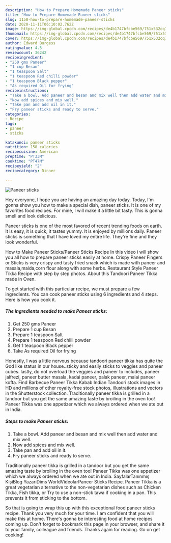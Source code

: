 ```yaml
---
description: "How to Prepare Homemade Paneer sticks"
title: "How to Prepare Homemade Paneer sticks"
slug: 1158-how-to-prepare-homemade-paneer-sticks
date: 2020-11-11T06:10:02.762Z
image: https://img-global.cpcdn.com/recipes/de4b1747bfcbe569/751x532cq70/paneer-sticks-recipe-main-photo.jpg
thumbnail: https://img-global.cpcdn.com/recipes/de4b1747bfcbe569/751x532cq70/paneer-sticks-recipe-main-photo.jpg
cover: https://img-global.cpcdn.com/recipes/de4b1747bfcbe569/751x532cq70/paneer-sticks-recipe-main-photo.jpg
author: Edward Burgess
ratingvalue: 4.5
reviewcount: 36242
recipeingredient:
- "250 gms Paneer"
- "1 cup Besan"
- "1 teaspoon Salt"
- "1 teaspoon Red chilli powder"
- "1 teaspoon Black pepper"
- "As required Oil for frying"
recipeinstructions:
- "Take a bowl. Add paneer and besan and mix well then add water and mix well."
- "Now add spices and mix well."
- "Take pan and add oil in it."
- "Fry paneer sticks and ready to serve."
categories:
- Recipe
tags:
- paneer
- sticks

katakunci: paneer sticks 
nutrition: 158 calories
recipecuisine: American
preptime: "PT33M"
cooktime: "PT47M"
recipeyield: "2"
recipecategory: Dinner

---
```



![Paneer sticks](https://img-global.cpcdn.com/recipes/de4b1747bfcbe569/751x532cq70/paneer-sticks-recipe-main-photo.jpg)

Hey everyone, I hope you are having an amazing day today. Today, I'm gonna show you how to make a special dish, paneer sticks. It is one of my favorites food recipes. For mine, I will make it a little bit tasty. This is gonna smell and look delicious.

Paneer sticks is one of the most favored of recent trending foods on earth. It is easy, it is quick, it tastes yummy. It is enjoyed by millions daily. Paneer sticks is something that I have loved my entire life. They're fine and they look wonderful.

How to Make Paneer Sticks/Paneer Sticks Recipe In this video i will show you all how to prepare paneer sticks easily at home. Crispy Paneer Fingers or Sticks is very crispy and tasty fried snack which is made with paneer and masala,maida,corn flour along with some herbs. Restaurant Style Paneer Tikka Recipe with step by step photos. About this Tandoori Paneer Tikka made in Oven.


To get started with this particular recipe, we must prepare a few ingredients. You can cook paneer sticks using 6 ingredients and 4 steps. Here is how you cook it.

<!--inarticleads1-->

##### The ingredients needed to make Paneer sticks:

1. Get 250 gms Paneer
1. Prepare 1 cup Besan
1. Prepare 1 teaspoon Salt
1. Prepare 1 teaspoon Red chilli powder
1. Get 1 teaspoon Black pepper
1. Take As required Oil for frying


Honestly, I was a little nervous because tandoori paneer tikka has quite the God like status in our house..sticky and easily sticks to veggies and paneer cubes. lastly, do not overload the veggies and paneer to includes, paneer jalfrezi, paneer butter masala, kadai paneer, palak paneer, malai paneer kofta. Find Barbecue Paneer Tikka Kabab Indian Tandoori stock images in HD and millions of other royalty-free stock photos, illustrations and vectors in the Shutterstock collection. Traditionally paneer tikka is grilled in a tandoor but you get the same amazing taste by broiling in the oven too! Paneer Tikka was one appetizer which we always ordered when we ate out in India. 

<!--inarticleads2-->

##### Steps to make Paneer sticks:

1. Take a bowl. Add paneer and besan and mix well then add water and mix well.
1. Now add spices and mix well.
1. Take pan and add oil in it.
1. Fry paneer sticks and ready to serve.


Traditionally paneer tikka is grilled in a tandoor but you get the same amazing taste by broiling in the oven too! Paneer Tikka was one appetizer which we always ordered when we ate out in India. SayfalarTanınmış KişiBlog YazarıDims WorldVideolarPaneer Sticks Recipe. Paneer Tikka is a great vegetarian alternative to the non-vegetarian dishes such as Chicken Tikka, Fish tikka, or Try to use a non-stick tawa if cooking in a pan. This prevents it from sticking to the bottom. 

So that is going to wrap this up with this exceptional food paneer sticks recipe. Thank you very much for your time. I am confident that you will make this at home. There's gonna be interesting food at home recipes coming up. Don't forget to bookmark this page in your browser, and share it to your family, colleague and friends. Thanks again for reading. Go on get cooking!

